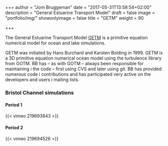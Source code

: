 +++
author = "Jorn Bruggeman"
date = "2017-05-31T13:58:54+02:00"
description = "General Estuarine Transport Model"
draft = false
image = "portfolio/img/"
showonlyimage = false
title = "GETM"
weight = 90

+++

The General Estuarine Transport Model [GETM](http://www.getm.eu) is a primitive
equation numerical model for ocean and lake simulations.

<!--more-->

GETM was initiated by Hans Burchard and Karsten Bolding in 1999. GETM is a 
3D primitive equation numerical ocean model using the turbulence library 
from GOTM. BB has – as with GOTM – always been responsible for maintaining i
the code – first using CVS and later using git. BB has provided numerous code i
contributions and has participated very active on the developers and users i
mailing lists.

### Bristol Channel simulations

#### Period 1
{{< vimeo 219693843 >}}

#### Period 2
{{< vimeo 219694526 >}}


